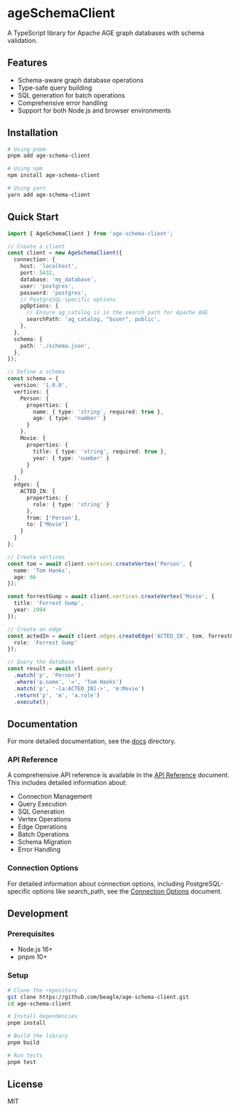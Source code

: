 # ageSchemaClient

A TypeScript library for Apache AGE graph databases with schema validation.

## Features

- Schema-aware graph database operations
- Type-safe query building
- SQL generation for batch operations
- Comprehensive error handling
- Support for both Node.js and browser environments

## Installation

```bash
# Using pnpm
pnpm add age-schema-client

# Using npm
npm install age-schema-client

# Using yarn
yarn add age-schema-client
```

## Quick Start

```typescript
import { AgeSchemaClient } from 'age-schema-client';

// Create a client
const client = new AgeSchemaClient({
  connection: {
    host: 'localhost',
    port: 5432,
    database: 'my_database',
    user: 'postgres',
    password: 'postgres',
    // PostgreSQL-specific options
    pgOptions: {
      // Ensure ag_catalog is in the search path for Apache AGE
      searchPath: 'ag_catalog, "$user", public',
    },
  },
  schema: {
    path: './schema.json',
  },
});

// Define a schema
const schema = {
  version: '1.0.0',
  vertices: {
    Person: {
      properties: {
        name: { type: 'string', required: true },
        age: { type: 'number' }
      }
    },
    Movie: {
      properties: {
        title: { type: 'string', required: true },
        year: { type: 'number' }
      }
    }
  },
  edges: {
    ACTED_IN: {
      properties: {
        role: { type: 'string' }
      },
      from: ['Person'],
      to: ['Movie']
    }
  }
};

// Create vertices
const tom = await client.vertices.createVertex('Person', {
  name: 'Tom Hanks',
  age: 66
});

const forrestGump = await client.vertices.createVertex('Movie', {
  title: 'Forrest Gump',
  year: 1994
});

// Create an edge
const actedIn = await client.edges.createEdge('ACTED_IN', tom, forrestGump, {
  role: 'Forrest Gump'
});

// Query the database
const result = await client.query
  .match('p', 'Person')
  .where('p.name', '=', 'Tom Hanks')
  .match('p', '-[a:ACTED_IN]->', 'm:Movie')
  .return('p', 'm', 'a.role')
  .execute();
```

## Documentation

For more detailed documentation, see the [docs](./docs) directory.

### API Reference

A comprehensive API reference is available in the [API Reference](./docs/api-reference.md) document. This includes detailed information about:

- Connection Management
- Query Execution
- SQL Generation
- Vertex Operations
- Edge Operations
- Batch Operations
- Schema Migration
- Error Handling

### Connection Options

For detailed information about connection options, including PostgreSQL-specific options like search_path, see the [Connection Options](./docs/connection-options.md) document.

## Development

### Prerequisites

- Node.js 16+
- pnpm 10+

### Setup

```bash
# Clone the repository
git clone https://github.com/beagle/age-schema-client.git
cd age-schema-client

# Install dependencies
pnpm install

# Build the library
pnpm build

# Run tests
pnpm test
```

## License

MIT
